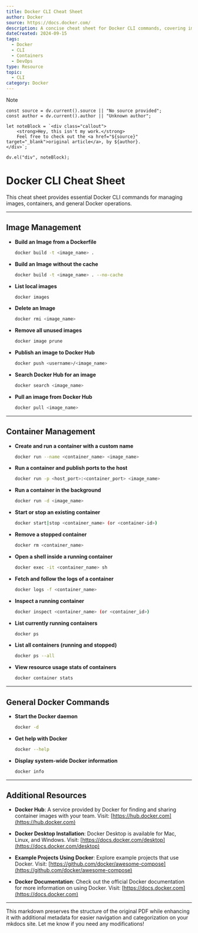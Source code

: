 ```yaml
---
title: Docker CLI Cheat Sheet
author: Docker
source: https://docs.docker.com/
description: A concise cheat sheet for Docker CLI commands, covering image management, container management, and general Docker usage.
dateCreated: 2024-09-15
tags:
  - Docker
  - CLI
  - Containers
  - DevOps
type: Resource
topic:
  - CLI
category: Docker
---
```

> [!NOTE]
```dataviewjs
const source = dv.current().source || "No source provided";
const author = dv.current().author || "Unknown author";

let noteBlock = `<div class="callout">
    <strong>Hey, this isn't my work.</strong>
    Feel free to check out the <a href="${source}" target="_blank">original article</a>, by ${author}.
</div>`;

dv.el("div", noteBlock);
```
# Docker CLI Cheat Sheet

This cheat sheet provides essential Docker CLI commands for managing images, containers, and general Docker operations.

---
## Image Management

- **Build an Image from a Dockerfile**
  ```bash
  docker build -t <image_name> .
  ```

- **Build an Image without the cache**
  ```bash
  docker build -t <image_name> . --no-cache
  ```

- **List local images**
  ```bash
  docker images
  ```

- **Delete an Image**
  ```bash
  docker rmi <image_name>
  ```

- **Remove all unused images**
  ```bash
  docker image prune
  ```

- **Publish an image to Docker Hub**
  ```bash
  docker push <username>/<image_name>
  ```

- **Search Docker Hub for an image**
  ```bash
  docker search <image_name>
  ```

- **Pull an image from Docker Hub**
  ```bash
  docker pull <image_name>
  ```

---

## Container Management

- **Create and run a container with a custom name**
  ```bash
  docker run --name <container_name> <image_name>
  ```

- **Run a container and publish ports to the host**
  ```bash
  docker run -p <host_port>:<container_port> <image_name>
  ```

- **Run a container in the background**
  ```bash
  docker run -d <image_name>
  ```

- **Start or stop an existing container**
  ```bash
  docker start|stop <container_name> (or <container-id>)
  ```

- **Remove a stopped container**
  ```bash
  docker rm <container_name>
  ```

- **Open a shell inside a running container**
  ```bash
  docker exec -it <container_name> sh
  ```

- **Fetch and follow the logs of a container**
  ```bash
  docker logs -f <container_name>
  ```

- **Inspect a running container**
  ```bash
  docker inspect <container_name> (or <container_id>)
  ```

- **List currently running containers**
  ```bash
  docker ps
  ```

- **List all containers (running and stopped)**
  ```bash
  docker ps --all
  ```

- **View resource usage stats of containers**
  ```bash
  docker container stats
  ```

---

## General Docker Commands

- **Start the Docker daemon**
  ```bash
  docker -d
  ```

- **Get help with Docker**
  ```bash
  docker --help
  ```

- **Display system-wide Docker information**
  ```bash
  docker info
  ```

---

## Additional Resources

- **Docker Hub**: A service provided by Docker for finding and sharing container images with your team. Visit: [https://hub.docker.com](https://hub.docker.com)
  
- **Docker Desktop Installation**: Docker Desktop is available for Mac, Linux, and Windows. Visit: [https://docs.docker.com/desktop](https://docs.docker.com/desktop)
  
- **Example Projects Using Docker**: Explore example projects that use Docker. Visit: [https://github.com/docker/awesome-compose](https://github.com/docker/awesome-compose)
  
- **Docker Documentation**: Check out the official Docker documentation for more information on using Docker. Visit: [https://docs.docker.com](https://docs.docker.com)

---

This markdown preserves the structure of the original PDF while enhancing it with additional metadata for easier navigation and categorization on your mkdocs site. Let me know if you need any modifications!